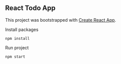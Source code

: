 ## React Todo App

This project was bootstrapped with [Create React App](https://github.com/facebookincubator/create-react-app). 

Install packages
```
npm install
```
Run project
```
npm start
```
